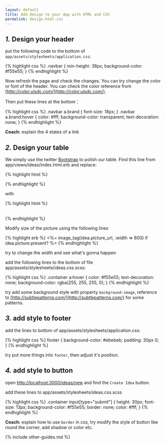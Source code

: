 ```yaml
---
layout: default
title: Add design to your App with HTML and CSS
permalink: design-html-css
---
```


## *1.* Design your header

put the following code to the bottom of `app/assets/stylesheets/application.css`:

{% highlight css %}
.navbar {
  min-height: 38px;
  background-color: #f55e55;
}
{% endhighlight %}

Now refresh the page and check the changes. You can try change the color or font of the header. You can check the color reference from [http://color.uisdc.com/](http://color.uisdc.com/).

Then put these lines at the bottom：

{% highlight css %}
.navbar a.brand { font-size: 18px; }
.navbar a.brand:hover {
 color: #fff;
 background-color: transparent;
 text-decoration: none;
}
{% endhighlight %}

**Coach:** explain the 4 states of a link


## *2.* Design your table

We simply use the twitter [Bootstrap](http://getbootstrap.com/) to polish our table. Find this line from app/views/ideas/index.html.erb and replace:

{% highlight html %}
<table>
{% endhighlight %}

with

{% highlight html %}
<table class="table">
{% endhighlight %}

Modify size of the picture using the following lines

{% highlight erb %}
<%= image_tag(idea.picture_url, :width => 600) if idea.picture.present? %>
{% endhighlight %}

try to change the width and see what's gonna happen

add the following lines to the bottom of file app/assets/stylesheets/ideas.css.scss:

{% highlight css %}
.container a:hover {
  color: #f55e55;
  text-decoration: none;
  background-color: rgba(255, 255, 255, 0);
}
{% endhighlight %}

try add some background style with property `background-image`, reference to [http://subtlepatterns.com/](http://subtlepatterns.com/) for some patterns.

## *3.* add style to footer

add the lines to bottom of  app/assets/stylesheets/application.css:

{% highlight css %}
footer {
  background-color: #ebebeb;
  padding: 30px 0;
}
{% endhighlight %}

try put more things into `footer`, then adjust it's position.

## *4.* add style to button

open [http://localhost:3000/ideas/new](http://localhost:3000/ideas/new) and find the `Create Idea` button.

add these lines to app/assets/stylesheets/ideas.css.scss

{% highlight css %}
.container input[type="submit"] {
  height: 30px;
  font-size: 13px;
  background-color: #f55e55;
  border: none;
  color: #fff;
}
{% endhighlight %}

**Coach:** explain how to use `border` in css, try modify the style of button like round the corner, add shadow or color etc.

{% include other-guides.md %}
